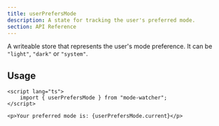 ```yaml
---
title: userPrefersMode
description: A state for tracking the user's preferred mode.
section: API Reference
---
```


A writeable store that represents the user's mode preference. It can be `"light"`, `"dark"` or `"system"`.

## Usage

```svelte
<script lang="ts">
	import { userPrefersMode } from "mode-watcher";
</script>

<p>Your preferred mode is: {userPrefersMode.current}</p>
```
